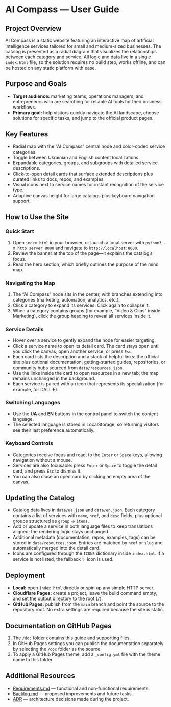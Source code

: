 # AI Compass — User Guide

## Project Overview
AI Compass is a static website featuring an interactive map of artificial intelligence services tailored for small and medium-sized businesses. The catalog is presented as a radial diagram that visualizes the relationships between each category and service. All logic and data live in a single `index.html` file, so the solution requires no build step, works offline, and can be hosted on any static platform with ease.

## Purpose and Goals
- **Target audience:** marketing teams, operations managers, and entrepreneurs who are searching for reliable AI tools for their business workflows.
- **Primary goal:** help visitors quickly navigate the AI landscape, choose solutions for specific tasks, and jump to the official product pages.

## Key Features
- Radial map with the “AI Compass” central node and color-coded service categories.
- Toggle between Ukrainian and English content localizations.
- Expandable categories, groups, and subgroups with detailed service descriptions.
- Click-to-open detail cards that surface extended descriptions plus curated links to docs, repos, and examples.
- Visual icons next to service names for instant recognition of the service type.
- Adaptive canvas height for large catalogs plus keyboard navigation support.

## How to Use the Site
### Quick Start
1. Open `index.html` in your browser, or launch a local server with `python3 -m http.server 8000` and navigate to `http://localhost:8000`.
2. Review the banner at the top of the page—it explains the catalog’s focus.
3. Read the hero section, which briefly outlines the purpose of the mind map.

### Navigating the Map
1. The “AI Compass” node sits in the center, with branches extending into categories (marketing, automation, analytics, etc.).
2. Click a category to expand its services. Click again to collapse it.
3. When a category contains groups (for example, “Video & Clips” inside Marketing), click the group heading to reveal all services inside it.

### Service Details
- Hover over a service to gently expand the node for easier targeting.
- Click a service name to open its detail card. The card stays open until you click the canvas, open another service, or press `Esc`.
- Each card lists the description and a stack of helpful links: the official site plus optional documentation, getting-started guides, repositories, or community hubs sourced from `data/resources.json`.
- Use the links inside the card to open resources in a new tab; the map remains unchanged in the background.
- Each service is paired with an icon that represents its specialization (for example,  for DALL·E).

### Switching Languages
- Use the **UA** and **EN** buttons in the control panel to switch the content language.
- The selected language is stored in LocalStorage, so returning visitors see their last preference automatically.

### Keyboard Controls
- Categories receive focus and react to the `Enter` or `Space` keys, allowing navigation without a mouse.
- Services are also focusable: press `Enter` or `Space` to toggle the detail card, and press `Esc` to dismiss it.
- You can also close an open card by clicking an empty area of the canvas.

## Updating the Catalog
- Catalog data lives in `data/ua.json` and `data/en.json`. Each category contains a list of services with `name`, `href`, and `desc` fields, plus optional groups structured as `group` → `items`.
- Add or update a service in both language files to keep translations aligned; the rendering logic stays unchanged.
- Additional metadata (documentation, repos, examples, tags) can be stored in `data/resources.json`. Entries are matched by `href` or `slug` and automatically merged into the detail card.
- Icons are configured through the `ICONS` dictionary inside `index.html`. If a service is not listed, the fallback ✨ icon is used.

## Deployment
- **Local:** open `index.html` directly or spin up any simple HTTP server.
- **Cloudflare Pages:** create a project, leave the build command empty, and set the output directory to the root (`/`).
- **GitHub Pages:** publish from the `main` branch and point the source to the repository root. No extra settings are required because the site is static.

## Documentation on GitHub Pages
1. The `/doc` folder contains this guide and supporting files.
2. In GitHub Pages settings you can publish the documentation separately by selecting the `/doc` folder as the source.
3. To apply a GitHub Pages theme, add a `_config.yml` file with the theme name to this folder.

## Additional Resources
- [Requirements.md](./Requirements.md) — functional and non-functional requirements.
- [Backlog.md](./Backlog.md) — proposed improvements and future tasks.
- [ADR](./adr) — architecture decisions made during the project.
